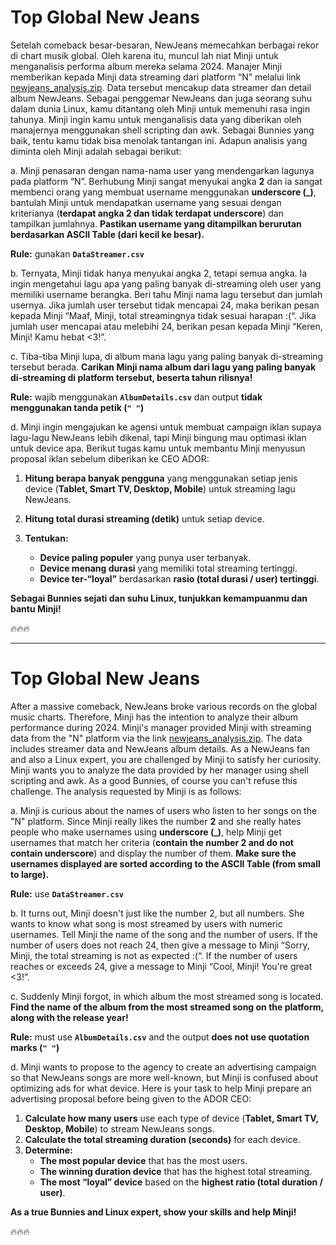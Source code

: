 # Top Global New Jeans

Setelah comeback besar-besaran, NewJeans memecahkan berbagai rekor di chart musik global. Oleh karena itu, muncul lah niat Minji untuk menganalisis performa album mereka selama 2024. Manajer Minji memberikan kepada Minji data streaming dari platform “N” melalui link [newjeans_analysis.zip](https://drive.google.com/file/d/1poxmppuB7zOXOVm9Xn7_FtSRwtC10dbw/view?usp=sharing). Data tersebut mencakup data streamer dan detail album NewJeans. Sebagai penggemar NewJeans dan juga seorang suhu dalam dunia Linux, kamu ditantang oleh Minji untuk memenuhi rasa ingin tahunya. Minji ingin kamu untuk menganalisis data yang diberikan oleh manajernya menggunakan shell scripting dan awk. Sebagai Bunnies yang baik, tentu kamu tidak bisa menolak tantangan ini. Adapun analisis yang diminta oleh Minji adalah sebagai berikut:

a. Minji penasaran dengan nama-nama user yang mendengarkan lagunya pada platform “N”. Berhubung Minji sangat menyukai angka **2** dan ia sangat membenci orang yang membuat username menggunakan **underscore (\_)**, bantulah Minji untuk mendapatkan username yang sesuai dengan kriterianya (**terdapat angka 2 dan tidak terdapat underscore**) dan tampilkan jumlahnya. **Pastikan username yang ditampilkan berurutan berdasarkan ASCII Table (dari kecil ke besar).**

**Rule:** gunakan **`DataStreamer.csv`**

b. Ternyata, Minji tidak hanya menyukai angka 2, tetapi semua angka. Ia ingin mengetahui lagu apa yang paling banyak di-streaming oleh user yang memiliki username berangka. Beri tahu Minji nama lagu tersebut dan jumlah usernya. Jika jumlah user tersebut tidak mencapai 24, maka berikan pesan kepada Minji “Maaf, Minji, total streamingnya tidak sesuai harapan :(“. Jika jumlah user mencapai atau melebihi 24, berikan pesan kepada Minji “Keren, Minji! Kamu hebat <3!”.

c. Tiba-tiba Minji lupa, di album mana lagu yang paling banyak di-streaming tersebut berada. **Carikan Minji nama album dari lagu yang paling banyak di-streaming di platform tersebut, beserta tahun rilisnya!**

**Rule:** wajib menggunakan **`AlbumDetails.csv`** dan output **tidak menggunakan tanda petik (`" "`)**

d. Minji ingin mengajukan ke agensi untuk membuat campaign iklan supaya lagu-lagu NewJeans lebih dikenal, tapi Minji bingung mau optimasi iklan untuk device apa. Berikut tugas kamu untuk membantu Minji menyusun proposal iklan sebelum diberikan ke CEO ADOR:

1.  **Hitung berapa banyak pengguna** yang menggunakan setiap jenis device (**Tablet, Smart TV, Desktop, Mobile**) untuk streaming lagu NewJeans.
2.  **Hitung total durasi streaming (detik)** untuk setiap device.
3.  **Tentukan:**

    - **Device paling populer** yang punya user terbanyak.
    - **Device menang durasi** yang memiliki total streaming tertinggi.
    - **Device ter-“loyal”** berdasarkan **rasio (total durasi / user) tertinggi**.

**Sebagai Bunnies sejati dan suhu Linux, tunjukkan kemampuanmu dan bantu Minji!**

🔥🔥🔥

---

# Top Global New Jeans

After a massive comeback, NewJeans broke various records on the global music charts. Therefore, Minji has the intention to analyze their album performance during 2024. Minji's manager provided Minji with streaming data from the "N" platform via the link [newjeans_analysis.zip](https://drive.google.com/file/d/1poxmppuB7zOXOVm9Xn7_FtSRwtC10dbw/view?usp=sharing). The data includes streamer data and NewJeans album details. As a NewJeans fan and also a Linux expert, you are challenged by Minji to satisfy her curiosity. Minji wants you to analyze the data provided by her manager using shell scripting and awk. As a good Bunnies, of course you can't refuse this challenge. The analysis requested by Minji is as follows:

a. Minji is curious about the names of users who listen to her songs on the "N" platform. Since Minji really likes the number **2** and she really hates people who make usernames using **underscore (\_)**, help Minji get usernames that match her criteria (**contain the number 2 and do not contain underscore**) and display the number of them. **Make sure the usernames displayed are sorted according to the ASCII Table (from small to large).**

**Rule:** use **`DataStreamer.csv`**

b. It turns out, Minji doesn't just like the number 2, but all numbers. She wants to know what song is most streamed by users with numeric usernames. Tell Minji the name of the song and the number of users. If the number of users does not reach 24, then give a message to Minji “Sorry, Minji, the total streaming is not as expected :(“. If the number of users reaches or exceeds 24, give a message to Minji “Cool, Minji! You're great <3!”.

c. Suddenly Minji forgot, in which album the most streamed song is located. **Find the name of the album from the most streamed song on the platform, along with the release year!**

**Rule:** must use **`AlbumDetails.csv`** and the output **does not use quotation marks (`" "`)**

d. Minji wants to propose to the agency to create an advertising campaign so that NewJeans songs are more well-known, but Minji is confused about optimizing ads for what device. Here is your task to help Minji prepare an advertising proposal before being given to the ADOR CEO:

1.  **Calculate how many users** use each type of device (**Tablet, Smart TV, Desktop, Mobile**) to stream NewJeans songs.
2.  **Calculate the total streaming duration (seconds)** for each device.
3.  **Determine:**
    - **The most popular device** that has the most users.
    - **The winning duration device** that has the highest total streaming.
    - **The most “loyal” device** based on the **highest ratio (total duration / user)**.

**As a true Bunnies and Linux expert, show your skills and help Minji!**

🔥🔥🔥
